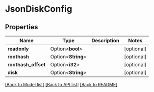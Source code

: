 # JsonDiskConfig

## Properties

Name | Type | Description | Notes
------------ | ------------- | ------------- | -------------
**readonly** | Option<**bool**> |  | [optional]
**roothash** | Option<**String**> |  | [optional]
**roothash_offset** | Option<**i32**> |  | [optional]
**disk** | Option<**String**> |  | [optional]

[[Back to Model list]](../README.md#documentation-for-models) [[Back to API list]](../README.md#documentation-for-api-endpoints) [[Back to README]](../README.md)


